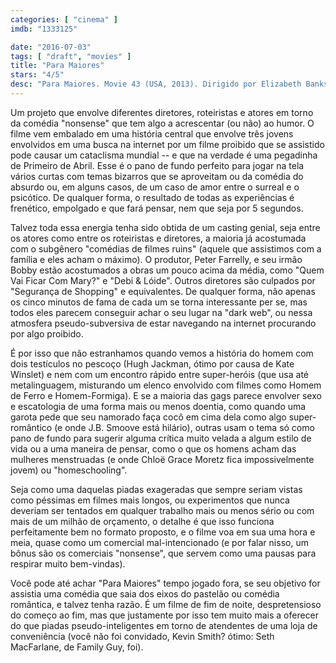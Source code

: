 ```yaml
---
categories: [ "cinema" ]
imdb: "1333125"

date: "2016-07-03"
tags: [ "draft", "movies" ]
title: "Para Maiores"
stars: "4/5"
desc: "Para Maiores. Movie 43 (USA, 2013). Dirigido por Elizabeth Banks, Steven Brill, Steve Carr, Rusty Cundieff, James Duffy, Griffin Dunne, Peter Farrelly, Patrik Forsberg, Will Graham. Escrito por Rocky Russo, Jeremy Sosenko, Ricky Blitt, Rocky Russo, Jeremy Sosenko, Bill O'Malley, Will Graham, Jack Kukoda, Rocky Russo. Com Dennis Quaid, Greg Kinnear, Common, Charlie Saxton, Will Sasso, Odessa Rae, Seth MacFarlane, Mike Meldman, Hugh Jackman."
---
```

Um projeto que envolve diferentes diretores, roteiristas e atores em torno da comédia "nonsense" que tem algo a acrescentar (ou não) ao humor. O filme vem embalado em uma história central que envolve três jovens envolvidos em uma busca na internet por um filme proibido que se assistido pode causar um cataclisma mundial -- e que na verdade é uma pegadinha de Primeiro de Abril. Esse é o pano de fundo perfeito para jogar na tela vários curtas com temas bizarros que se aproveitam ou da comédia do absurdo ou, em alguns casos, de um caso de amor entre o surreal e o psicótico. De qualquer forma, o resultado de todas as experiências é frenético, empolgado e que fará pensar, nem que seja por 5 segundos.

Talvez toda essa energia tenha sido obtida de um casting genial, seja entre os atores como entre os roteiristas e diretores, a maioria já acostumada com o subgênero "comédias de filmes ruins" (aquele que assistimos com a família e eles acham o máximo). O produtor, Peter Farrelly, e seu irmão Bobby estão acostumados a obras um pouco acima da média, como "Quem Vai Ficar Com Mary?" e "Debi & Lóide". Outros diretores são culpados por "Segurança de Shopping" e equivalentes. De qualquer forma, não apenas os cinco minutos de fama de cada um se torna interessante per se, mas todos eles parecem conseguir achar o seu lugar na "dark web", ou nessa atmosfera pseudo-subversiva de estar navegando na internet procurando por algo proibido.

É por isso que não estranhamos quando vemos a história do homem com dois testículos no pescoço (Hugh Jackman, ótimo por causa de Kate Winslet) e nem com um encontro rápido entre super-heróis (que usa até metalinguagem, misturando um elenco envolvido com filmes como Homem de Ferro e Homem-Formiga). E se a maioria das gags parece envolver sexo e escatologia de uma forma mais ou menos doentia, como quando uma garota pede que seu namorado faça cocô em cima dela como algo super-romântico (e onde J.B. Smoove está hilário), outras usam o tema só como pano de fundo para sugerir alguma crítica muito velada a algum estilo de vida ou a uma maneira de pensar, como o que os homens acham das mulheres menstruadas (e onde Chloë Grace Moretz fica impossivelmente jovem) ou "homeschooling".

Seja como uma daquelas piadas exageradas que sempre seriam vistas como péssimas em filmes mais longos, ou experimentos que nunca deveriam ser tentados em qualquer trabalho mais ou menos sério ou com mais de um milhão de orçamento, o detalhe é que isso funciona perfeitamente bem no formato proposto, e o filme voa em sua uma hora e meia, quase como um comercial mal-intencionado (e por falar nisso, um bônus são os comerciais "nonsense", que servem como uma pausas para respirar muito bem-vindas).

Você pode até achar "Para Maiores" tempo jogado fora, se seu objetivo for assistia uma comédia que saia dos eixos do pastelão ou comédia romântica, e talvez tenha razão. É um filme de fim de noite, despretensioso do começo ao fim, mas que justamente por isso tem muito mais a oferecer do que piadas pseudo-inteligentes em torno de atendentes de uma loja de conveniência (você não foi convidado, Kevin Smith? ótimo: Seth MacFarlane, de Family Guy, foi).
